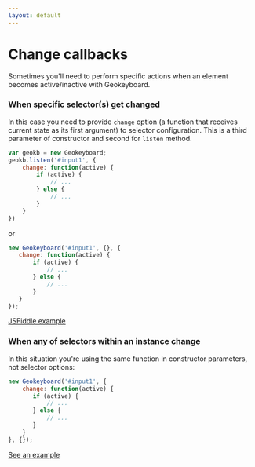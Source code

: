```yaml
---
layout: default
---
```


# Change callbacks

Sometimes you'll need to perform specific actions when an element becomes active/inactive with Geokeyboard.

### When specific selector(s) get changed

In this case you need to provide `change` option (a function that receives current state as its first argument) to
selector configuration. This is a third parameter of constructor and second for `listen` method.

```js
var geokb = new Geokeyboard;
geokb.listen('#input1', {
    change: function(active) {
        if (active) {
            // ...
        } else {
            // ...
        }
    }
})
```

or 

```js
new Geokeyboard('#input1', {}, {
   change: function(active) {
       if (active) {
           // ...
       } else {
           // ...
       }
   } 
});
```

<a href="https://jsfiddle.net/dachinat/17ubm05v/" target="_blank">JSFiddle example</a>

### When any of selectors within an instance change

In this situation you're using the same function in constructor parameters, not selector options:

```js
new Geokeyboard('#input1', {
    change: function(active) {
       if (active) {
           // ...
       } else {
           // ...
       }
    }
}, {});
```

<a href="https://jsfiddle.net/dachinat/e3jagkf2/" target="_blank">See an example</a>